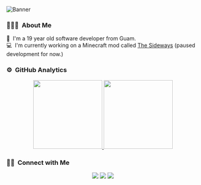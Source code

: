![Banner](https://pbs.twimg.com/profile_banners/1297470880335802368/1695999905/1500x500)

<!-- ## 👋 &nbsp;Hey! I'm Bonnie. -->

### 👨🏻‍💻 &nbsp;About Me

🌴 &nbsp;I'm a 19 year old software developer from Guam.\
💻 &nbsp;I'm currently working on a Minecraft mod called [The Sideways](https://github.com/Bonnie39/TheSidewaysMod) (paused development for now.)


### ⚙️ &nbsp;GitHub Analytics

<p align="center">
<a href="https://github.com/Bonnie39">
  <img height="180em" src="https://github-readme-stats-eight-theta.vercel.app/api?username=Bonnie39&show_icons=true&theme=algolia&include_all_commits=true&count_private=true"/>
  <img height="180em" src="https://github-readme-stats-eight-theta.vercel.app/api/top-langs/?username=Bonnie39&layout=compact&langs_count=8&theme=algolia"/>
</a>
</p>

### 🤝🏻 &nbsp;Connect with Me

<p align="center">
<a href="https://bonnie39.github.io/"><img src="https://img.shields.io/badge/-bonnie39.github.io-55288f?style=flat&logo=Google-Chrome&logoColor=white"/></a>
<a href="https://www.youtube.com/@BonnieDev"><img src="https://img.shields.io/badge/-BonnieDev-f20202?style=flat&logo=YouTube&logoColor=white"/></a>
<!-- <a href="https://instagram.com/dev.bonnie"><img src="https://img.shields.io/badge/-@dev.bonnie_-C13584?style=flat&logo=Instagram&logoColor=white"/></a> -->
<a href="https://x.com/dev_bonnie"><img src="https://img.shields.io/badge/-@dev_bonnie-1DA1F2?style=flat&logo=Twitter&logoColor=white"/></a>
</p>
